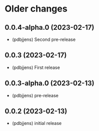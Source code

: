 # Older changes
## 0.0.4-alpha.0 (2023-02-17)

* (pdbjjens) Second pre-release

## 0.0.3 (2023-02-17)

* (pdbjjens) First release

## 0.0.3-alpha.0 (2023-02-13)

* (pdbjjens) pre-release

## 0.0.2 (2023-02-13)

* (pdbjjens) initial release

